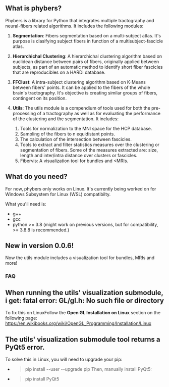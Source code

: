 ## What is phybers?

Phybers is a library for Python that integrates multiple tractography and neural-fibers related algorithms. It includes the following modules:

1. **Segmentation**: Fibers segmentation based on a multi-subject atlas. It's purpose is clasifying subject fibers in function of a multisubject-fascicle atlas.

2. **Hierarchichal Clustering**: A hierarchichal clustering algorithm based on euclidean distance between pairs of fibers, originally applied between subjects, as part of an automatic method to identify short fiber fascicles that are reproducibles on a HARDI database.

3. **FFClust**: A intra-subject clustering algorithm based on K-Means between fibers' points. It can be applied to the fibers of the whole brain's tractography. It's objective is creating similar groups of fibers, contingent on its position.

4. **Utils**: The utils module is a compendium of tools used for both the pre-processing of a tractography as well as for evaluating the performance of the clustering and the segmentation. It includes:

    1. Tools for normalization to the MNI space for the HCP database.
    2. Sampling of the fibers to n equidistant points.
    3. The calculation of the intersection between fascicles.
    4. Tools to extract and filter statistics measures over the clustering or segmentation of fibers. Some of the measures extracted are: size, length and inter/intra distance over clusters or fascicles.
    5. Fibervis: A visualization tool for bundles and <MRIs.

## What do you need?

For now, phybers only works on Linux. It's currently being worked on for Windows Subsystem for Linux (WSL) compatibilty.

What you'll need is:

- g++
- gcc
- python >= 3.8 (might work on previous versions, but for compatibility, >= 3.8.8 is recommended.)

## New in version 0.0.6!

Now the utils module includes a visualization tool for bundles, MRIs and more!

### FAQ

## When running the utils' visualization submodule, i get: fatal error: GL/gl.h: No such file or directory

To fix this on LinuxFollow the **Open GL Installation on Linux** section on the following page: https://en.wikibooks.org/wiki/OpenGL_Programming/Installation/Linux

## The utils' visualization submodule tool returns a PyQt5 error.

To solve this in Linux, you will need to upgrade your pip:
 - > pip install --user --upgrade pip
 Then, manually install PyQt5:
 - > pip install PyQt5
